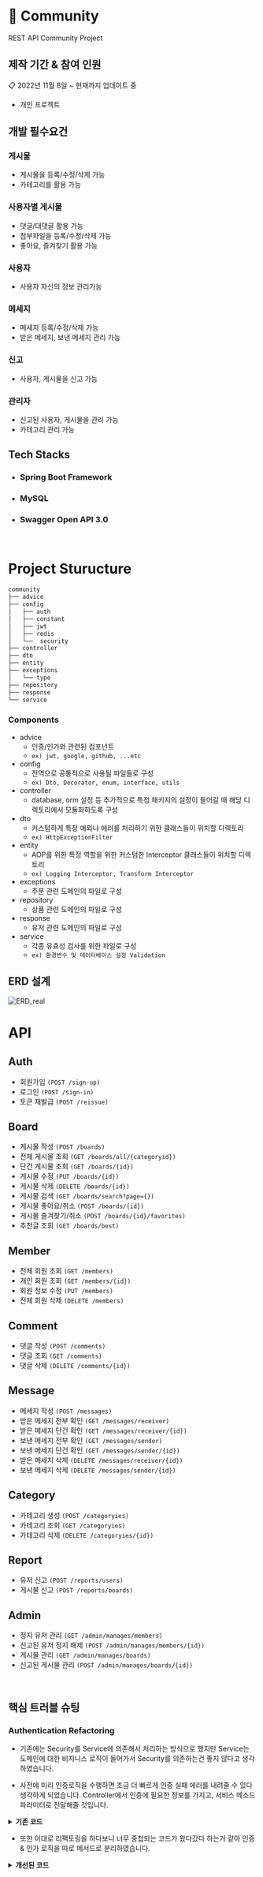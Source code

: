 # :pushpin: Community
  REST API Community Project
</br>

## 제작 기간 & 참여 인원
📋 2022년 11월 8일 ~ 현재까지 업데이트 중
- 개인 프로젝트

## 개발 필수요건

### 게시물
- 게시물을 등록/수정/삭제 가능
- 카테고리를 활용 가능

### 사용자별 게시물
- 댓글/대댓글 활용 가능
- 첨부파일을 등록/수정/삭제 가능
- 좋아요, 즐겨찾기 활용 가능

### 사용자
- 사용자 자신의 정보 관리가능

### 메세지
- 메세지 등록/수정/삭제 가능
- 받은 메세지, 보낸 메세지 관리 가능

### 신고
- 사용자, 게시물을 신고 가능

### 관리자
- 신고된 사용자, 게시물을 관리 가능
- 카테고리 관리 가능

## Tech Stacks

- ### Spring Boot Framework

- ### MySQL

- ### Swagger Open API 3.0

</br>

# Project Sturucture

```bash
community
├── advice
├── config
│   ├── auth
│   ├── constant
│   ├── jwt
│   ├── redis
│   └──  security
├── controller
├── dto
├── entity
├── exceptions
│   └── type
├── repository
├── response 
└── service
```

### Components

- advice
  - 인증/인가와 관련된 컴포넌트
  - `ex) jwt, google, github, ...etc`
- config
  - 전역으로 공통적으로 사용될 파일들로 구성
  - `ex) Dto, Decorator, enum, interface, utils`
- controller
  - database, orm 설정 등 추가적으로 특정 패키지의 설정이 들어갈 때 해당 디렉토리에서 모듈화하도록 구성
- dto
  - 커스텀하게 특정 예외나 에러를 처리하기 위한 클래스들이 위치할 디렉토리
  - `ex) HttpExceptionFilter`
- entity
  - AOP를 위한 특정 역할을 위한 커스텀한 Interceptor 클래스들이 위치할 디렉토리
  - `ex) Logging Interceptor, Transform Interceptor`
- exceptions
  - 주문 관련 도메인의 파일로 구성
- repository
  - 상품 관련 도메인의 파일로 구성
- response
  - 유저 관련 도메인의 파일로 구성
- service
  - 각종 유효성 검사를 위한 파일로 구성
  - `ex) 환경변수 및 데이터베이스 설정 Validation`


## ERD 설계
![ERD_real](https://user-images.githubusercontent.com/78191801/236974012-ada52da7-0c2a-4000-9c0d-34d663fe388b.png)

# API

## Auth

- 회원가입 `(POST /sign-up)`
- 로그인 `(POST /sign-in)`
- 토큰 재발급 `(POST /reissue)`

## Board

- 게시물 작성 `(POST /boards)`
- 전체 게시물 조회 `(GET /boards/all/{categoryid})`
- 단건 게시물 조회 `(GET /boards/{id})`
- 게시물 수정 `(PUT /boards/{id})`
- 게시물 삭제 `(DELETE /boards/{id})`
- 게시물 검색 `(GET /boards/search?page={})`
- 게시물 좋아요/취소 `(POST /boards/{id})`
- 게시물 즐겨찾기/취소 `(POST /boards/{id}/favorites)`
- 추천글 조회 `(GET /boards/best)`

## Member

- 전체 회원 조회 `(GET /members)`
- 개인 회원 조회 `(GET /members/{id})`
- 회원 정보 수정 `(PUT /members)`
- 전체 회원 삭제 `(DELETE /members)`

## Comment
- 댓글 작성 `(POST /comments)`
- 댓글 조회 `(GET /comments)`
- 댓글 삭제 `(DELETE /comments/{id})`

## Message
- 메세지 작성 `(POST /messages)`
- 받은 메세지 전부 확인 `(GET /messages/receiver)`
- 받은 메세지 단건 확인 `(GET /messages/receiver/{id})`
- 보낸 메세지 전부 확인 `(GET /messages/sender)`
- 보낸 메세지 단건 확인 `(GET /messages/sender/{id})`
- 받은 메세지 삭제 `(DELETE /messages/receiver/{id})`
- 보낸 메세지 삭제 `(DELETE /messages/sender/{id})`

## Category
- 카테고리 생성 `(POST /categoryies)`
- 카테고리 조회 `(GET /categoryies)`
- 카테고리 삭제 `(DELETE /categoryies/{id})`

## Report
- 유저 신고 `(POST /reports/users)`
- 게시물 신고 `(POST /reports/boards)`

## Admin
- 정지 유저 관리 `(GET /admin/manages/members)`
- 신고된 유저 정지 해제 `(POST /admin/manages/members/{id})`
- 게시물 관리 `(GET /admin/manages/boards)`
- 신고된 게시물 관리 `(POST /admin/manages/boards/{id})`

</br>

## 핵심 트러블 슈팅
### Authentication Refactoring
- 기존에는 Security를 Service에 의존해서 처리하는 방식으로 했지만 Service는 도메인에 대한 비지니스 로직이 들어가서 Security를 의존하는건 좋지 않다고 생각하였습니다. 

- 사전에 미리 인증로직을 수행하면 조금 더 빠르게 인증 실패 에러를 내려줄 수 있다 생각하게 되었습니다.
  Controller에서 인증에 필요한 정보를 가지고, 서비스 메소드 파라미터로 전달해줄 것입니다.

<details>
<summary><b>기존 코드</b></summary>
<div markdown="1">

~~~java
  
  /**
  * BoardController
  */
  @PostMapping("/boards")
    @ResponseStatus(HttpStatus.CREATED)
    public Response createBoard(@Valid @ModelAttribute BoardCreateRequest req,
                           @RequestParam(value = "category", defaultValue = "1") int categoryId) {
        return Response.success(boardService.createBoard(req, categoryId));
    }
  
  /**
  * BoardService
  */
  @Transactional
    public BoardCreateResponse createBoard(BoardCreateRequest req, int categoryId) {
        Authentication authentication = SecurityContextHolder.getContext().getAuthentication();
        Member meber = memberRepository.findByUsername(authentication.getName()).orElseThrow(MemberNotFoundException::new);
        List<Image> images = req.getImages().stream().map(i -> new Image(i.getOriginalFilename())).collect(toList());
        Category category = categoryRepository.findById(categoryId).orElseThrow(CategoryNotFoundException::new);
        Board board = boardRepository.save(new Board(req.getTitle(), req.getContent(), user, category, images));
~~~
  
  

</div>
</details>
  
- 또한 이대로 리팩토링을 하다보니 너무 중첩되는 코드가 왔다갔다 하는거 같아 
  인증 & 인가 로직을 따로 메서드로 분리하였습니다. 

<details>
<summary><b>개선된 코드</b></summary>
<div markdown="1">

~~~java
  
   /**
  * BoardController
  */
  @PostMapping("/boards")
    @ResponseStatus(HttpStatus.CREATED)
    public Response createBoard(@Valid @ModelAttribute BoardCreateRequest req,
                           @RequestParam(value = "category", defaultValue = "1") int categoryId) {
        Member member = getPrincipal();
        return Response.success(boardService.createBoard(req, categoryId, member));
    }
    private Member getPrincipal() {
        Authentication authentication = SecurityContextHolder.getContext().getAuthentication();
        Member member = memberRepository.findByUsername(authentication.getName())
                .orElseThrow(MemberNotFoundException::new);
        return member;
  
  
  /**
  * BoardService
  */
  @Override
    public BoardCreateResponse createBoard(BoardCreateRequest req, int categoryId, Member member) {
        List<Image> images = req.getImages().stream().
                map(i -> new Image(i.getOriginalFilename()))
                .collect(toList());
        Category category = categoryRepository.findById(categoryId).orElseThrow(CategoryNotFoundException::new);
        Board board = boardRepository.save(new Board(req.getTitle(), req.getContent(), member, category, images));
        uploadImages(board.getImages(), req.getImages());
        return new BoardCreateResponse(board.getId(), board.getTitle(), board.getContent());
    }
  
~~~

</div>
</details>

</br>

</div>
</details>


